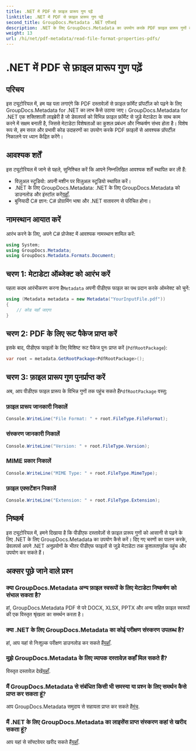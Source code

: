 ```yaml
---
title: .NET में PDF से फ़ाइल प्रारूप गुण पढ़ें
linktitle: .NET में PDF से फ़ाइल प्रारूप गुण पढ़ें
second_title: GroupDocs.Metadata .NET एपीआई
description: .NET के लिए GroupDocs.Metadata का उपयोग करके PDF फ़ाइल प्रारूप गुणों को निकालने का तरीका जानें। सरल C# के साथ मेटाडेटा प्रबंधन में गोता लगाएँ।
weight: 13
url: /hi/net/pdf-metadata/read-file-format-properties-pdfs/
---
```


# .NET में PDF से फ़ाइल प्रारूप गुण पढ़ें

## परिचय
इस ट्यूटोरियल में, हम यह पता लगाएंगे कि PDF दस्तावेज़ों से फ़ाइल फ़ॉर्मेट प्रॉपर्टीज़ को पढ़ने के लिए GroupDocs.Metadata for .NET का लाभ कैसे उठाया जाए। GroupDocs.Metadata for .NET एक शक्तिशाली लाइब्रेरी है जो डेवलपर्स को विभिन्न फ़ाइल फ़ॉर्मेट से जुड़े मेटाडेटा के साथ काम करने में सक्षम बनाती है, जिससे मेटाडेटा विशेषताओं का कुशल प्रबंधन और निष्कर्षण संभव होता है। विशेष रूप से, हम सरल और प्रभावी कोड उदाहरणों का उपयोग करके PDF फ़ाइलों से आवश्यक प्रॉपर्टीज़ निकालने पर ध्यान केंद्रित करेंगे।
## आवश्यक शर्तें
इस ट्यूटोरियल में जाने से पहले, सुनिश्चित करें कि आपने निम्नलिखित आवश्यक शर्तें स्थापित कर ली हैं:
- विज़ुअल स्टूडियो: अपनी मशीन पर विज़ुअल स्टूडियो स्थापित करें।
-  .NET के लिए GroupDocs.Metadata: .NET के लिए GroupDocs.Metadata को डाउनलोड और इंस्टॉल करें[यहाँ](https://releases.groupdocs.com/metadata/net/).
- बुनियादी C# ज्ञान: C# प्रोग्रामिंग भाषा और .NET वातावरण से परिचित होना।

## नामस्थान आयात करें
आरंभ करने के लिए, अपने C# प्रोजेक्ट में आवश्यक नामस्थान शामिल करें:
```csharp
using System;
using GroupDocs.Metadata;
using GroupDocs.Metadata.Formats.Document;
```
## चरण 1: मेटाडेटा ऑब्जेक्ट को आरंभ करें
 पहला कदम आरंभीकरण करना है`Metadata` अपनी पीडीएफ फाइल का पथ प्रदान करके ऑब्जेक्ट को चुनें:
```csharp
using (Metadata metadata = new Metadata("YourInputFile.pdf"))
{
    // कोड यहाँ जाएगा
}
```
## चरण 2: PDF के लिए रूट पैकेज प्राप्त करें
इसके बाद, पीडीएफ फाइलों के लिए विशिष्ट रूट पैकेज पुनः प्राप्त करें (`PdfRootPackage`):
```csharp
var root = metadata.GetRootPackage<PdfRootPackage>();
```
## चरण 3: फ़ाइल प्रारूप गुण पुनर्प्राप्त करें
 अब, आप पीडीएफ फाइल प्रारूप के विभिन्न गुणों तक पहुंच सकते हैं`PdfRootPackage` वस्तु:
### फ़ाइल प्रारूप जानकारी निकालें
```csharp
Console.WriteLine("File Format: " + root.FileType.FileFormat);
```
### संस्करण जानकारी निकालें
```csharp
Console.WriteLine("Version: " + root.FileType.Version);
```
### MIME प्रकार निकालें
```csharp
Console.WriteLine("MIME Type: " + root.FileType.MimeType);
```
### फ़ाइल एक्सटेंशन निकालें
```csharp
Console.WriteLine("Extension: " + root.FileType.Extension);
```

## निष्कर्ष
इस ट्यूटोरियल में, हमने दिखाया है कि पीडीएफ दस्तावेज़ों से फ़ाइल प्रारूप गुणों को आसानी से पढ़ने के लिए .NET के लिए GroupDocs.Metadata का उपयोग कैसे करें। दिए गए चरणों का पालन करके, डेवलपर्स अपने .NET अनुप्रयोगों के भीतर पीडीएफ फाइलों से जुड़े मेटाडेटा तक कुशलतापूर्वक पहुंच और उपयोग कर सकते हैं।

## अक्सर पूछे जाने वाले प्रश्न
### क्या GroupDocs.Metadata अन्य फ़ाइल स्वरूपों के लिए मेटाडेटा निष्कर्षण को संभाल सकता है?
हां, GroupDocs.Metadata PDF से परे DOCX, XLSX, PPTX और अन्य सहित फ़ाइल स्वरूपों की एक विस्तृत श्रृंखला का समर्थन करता है।
### क्या .NET के लिए GroupDocs.Metadata का कोई परीक्षण संस्करण उपलब्ध है?
 हां, आप यहां से निःशुल्क परीक्षण डाउनलोड कर सकते हैं[यहाँ](https://releases.groupdocs.com/).
### मुझे GroupDocs.Metadata के लिए व्यापक दस्तावेज़ कहाँ मिल सकते हैं?
 विस्तृत दस्तावेज़ देखें[यहाँ](https://tutorials.groupdocs.com/metadata/net/).
### मैं GroupDocs.Metadata से संबंधित किसी भी समस्या या प्रश्न के लिए समर्थन कैसे प्राप्त कर सकता हूं?
 आप GroupDocs.Metadata समुदाय से सहायता प्राप्त कर सकते हैं[मंच](https://forum.groupdocs.com/c/metadata/14).
### मैं .NET के लिए GroupDocs.Metadata का लाइसेंस प्राप्त संस्करण कहां से खरीद सकता हूं?
 आप यहां से सॉफ्टवेयर खरीद सकते हैं[यहाँ](https://purchase.groupdocs.com/buy).
